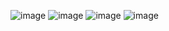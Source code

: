 ![image](https://github.com/user-attachments/assets/d887d6f2-0f0d-4eb6-8660-3834b622fb95)
![image](https://github.com/user-attachments/assets/d34cb458-12b2-421f-a65c-f0d4d83c2a95)
![image](https://github.com/user-attachments/assets/3602fbc2-a6b3-4a28-89c1-052db00e236e)
![image](https://github.com/user-attachments/assets/f9b82f9b-8155-4f0e-96f8-a4615714b9ab)
